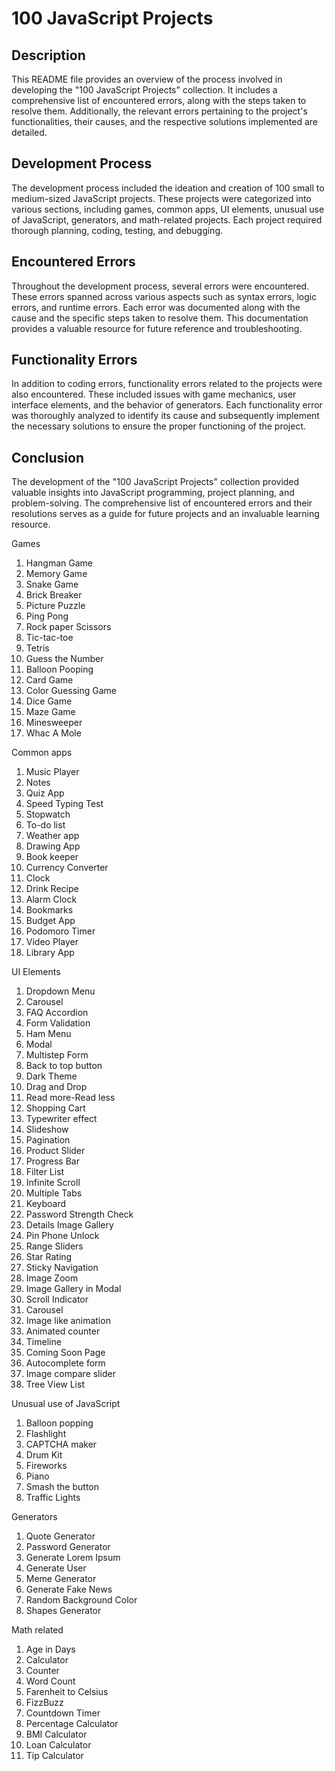 #  100 JavaScript Projects

## Description
This README file provides an overview of the process involved in developing the "100 JavaScript Projects" collection. It includes a comprehensive list of encountered errors, along with the steps taken to resolve them. Additionally, the relevant errors pertaining to the project's functionalities, their causes, and the respective solutions implemented are detailed.

## Development Process
The development process included the ideation and creation of 100 small to medium-sized JavaScript projects. These projects were categorized into various sections, including games, common apps, UI elements, unusual use of JavaScript, generators, and math-related projects. Each project required thorough planning, coding, testing, and debugging.

## Encountered Errors
Throughout the development process, several errors were encountered. These errors spanned across various aspects such as syntax errors, logic errors, and runtime errors. Each error was documented along with the cause and the specific steps taken to resolve them. This documentation provides a valuable resource for future reference and troubleshooting.

## Functionality Errors
In addition to coding errors, functionality errors related to the projects were also encountered. These included issues with game mechanics, user interface elements, and the behavior of generators. Each functionality error was thoroughly analyzed to identify its cause and subsequently implement the necessary solutions to ensure the proper functioning of the project.

## Conclusion
The development of the "100 JavaScript Projects" collection provided valuable insights into JavaScript programming, project planning, and problem-solving. The comprehensive list of encountered errors and their resolutions serves as a guide for future projects and an invaluable learning resource.



Games
1)	Hangman Game
2)	Memory Game
3)	Snake Game
4)	Brick Breaker
5)	Picture Puzzle
6)	Ping Pong
7)	Rock paper Scissors
8)	Tic-tac-toe
9)	Tetris
10)	Guess the Number
11)	Balloon Pooping
12)	Card Game
13)	Color Guessing Game
14)	Dice Game
15)	Maze Game
16)	Minesweeper
17)	Whac A Mole





Common apps
1)	Music Player
2)	Notes
3)	Quiz App
4)	Speed Typing Test
5)	Stopwatch
6)	To-do list
7)	Weather app
8)	Drawing App
9)	Book keeper
10)	Currency Converter
11)	Clock
12)	Drink Recipe
13)	Alarm Clock
14)	Bookmarks
15)	Budget App
16)	Podomoro Timer
17)	Video Player
18)	Library App






UI Elements
1)	Dropdown Menu
2)	Carousel
3)	FAQ Accordion
4)	Form Validation
5)	Ham Menu
6)	Modal
7)	Multistep Form
8)	Back to top button
9)	Dark Theme
10)	Drag and Drop
11)	Read more-Read less
12)	Shopping Cart
13)	Typewriter effect
14)	Slideshow
15)	Pagination
16)	Product Slider
17)	Progress Bar
18)	Filter List
19)	Infinite Scroll
20)	Multiple Tabs
21)	Keyboard
22)	Password Strength Check
23)	Details Image Gallery
24)	Pin Phone Unlock
25)	Range Sliders
26)	Star Rating
27)	Sticky Navigation
28)	Image Zoom
29)	Image Gallery in Modal
30)	Scroll Indicator
31)	Carousel
32)	Image like animation
33)	Animated counter
34)	Timeline
35)	Coming Soon Page
36)	Autocomplete form
37)	Image compare slider
38)	Tree View List



Unusual use of JavaScript
1)	Balloon popping
2)	Flashlight
3)	CAPTCHA maker
4)	Drum Kit
5)	Fireworks
6)	Piano
7)	Smash the button
8)	Traffic Lights


Generators
1)	Quote Generator
2)	Password Generator
3)	Generate Lorem Ipsum
4)	Generate User
5)	Meme Generator
6)	Generate Fake News
7)	Random Background Color
8)	Shapes Generator


Math related
1)	Age in Days
2)	Calculator
3)	Counter
4)	Word Count
5)	Farenheit to Celsius
6)	FizzBuzz
7)	Countdown Timer
8)	Percentage Calculator
9)	BMI Calculator
10)	Loan Calculator
11)	Tip Calculator


